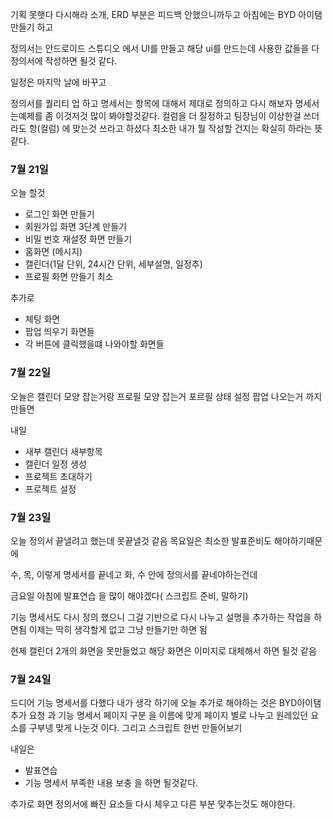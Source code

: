 기획 못햇다 다시해라
소개, ERD 부분은 피드백 안했으니까두고
아침에는 BYD 아이탬 만들기 하고

정의서는 안드로이드 스튜디오 에서 UI를 만들고 해당 ui를 만드는데 사용한 값들을 다 정의서에 작성하면 될것 같다.

일정은 마지막 날에 바꾸고

정의서를 퀄리티 업 하고
명세서는 항목에 대해서 제대로 정의하고 다시 해보자
명세서는예제를 좀 이것저것 많이 봐야할것같다.
컬럼을 더 잘정하고 
팀장님이 이상한걸 쓰더라도 항(컬럼) 에 맞는것 쓰라고 하셨다 최소한 내가 뭘 작성할 건지는 확실히 하라는 뜻 같다.

### 7월 21일
오늘 할것
- 로그인 화면 만들기
- 회원가입 화면 3단계 만들기
- 비밀 번호 재설정 화면 만들기
- 홈화면 (메시지)
- 캘린더(1달 단위, 24시간 단위, 세부설명, 일정추)
- 프로필 화면 만들기
최소

추가로
- 체팅 화면 
- 팝업 띄우기 화면들
- 각 버튼에 클릭했을떄 나와야할 화면들

### 7월 22일
오늘은 캘린더 모양 잡는거랑
프로필 모양 잡는거
포르필 상태 설정 팝업 나오는거 까지 만들면

내일
- 새부 캘린더 새부항목
- 캘린더 일정 생성
- 프로젝트 초대하기
- 프로젝트 설정

### 7월 23일
오늘 정의서 끝낼려고 했는데 못끝낼것 같음
목요일은 최소한 발표준비도 해야하기때문에

수, 목, 이렇게 명세서를 끝네고
화, 수 안에 정의서를 끝네야하는건데

금요일 아침에 발표연습 을 많이 해야겠다( 스크립트 준비, 말하기)

기능 명세서도 
다시 정의 했으니
그걸 기반으로 다시 나누고 설명을 추가하는 작업을 하면됨
이제는 딱히 생각할게 없고 그냥 만들기만 하면 됨

현제 캘린더 2개의 화면을 못만들었고
해당 화면은 이미지로 대체해서 하면 될것 같음

### 7월 24일
드디어 기능 명세서를 다했다
내가 생각 하기에 오늘 추가로 해야하는 것은
BYD아이탬 추가 요청 과
기능 명세서 페이지 구분 을
이름에 맞게
페이지 별로 나누고
원레있던 요소를 
구부넹 맞게 나눈것 이다.
그리고 스크립트 한번 만들어보기

내일은
- 발표연습
- 기능 명세서 부족한 내용 보충
을 하면 될것같다.


추가로 화면 정의서에 빠진 요소들 다시 체우고 다른 부분 맞추는것도 해야한다.
